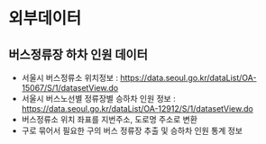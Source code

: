 # 외부데이터

## 버스정류장 하차 인원 데이터
- 서울시 버스정류소 위치정보 : https://data.seoul.go.kr/dataList/OA-15067/S/1/datasetView.do
- 서울시 버스노선별 정류장별 승하차 인원 정보 : https://data.seoul.go.kr/dataList/OA-12912/S/1/datasetView.do
- 버스정류소 위치 좌표를 지번주소, 도로명 주소로 변환
- 구로 묶어서 필요한 구의 버스 정류장 추출 및 승하차 인원 통계 정보 
